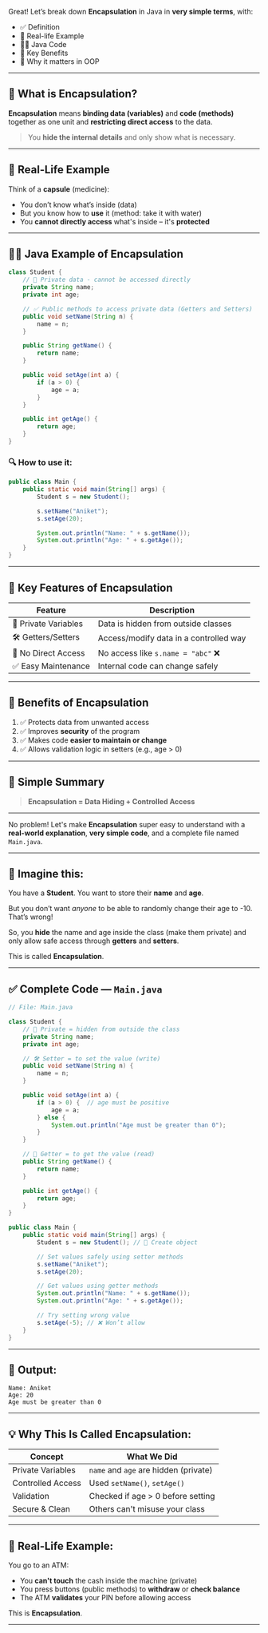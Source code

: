 Great! Let’s break down **Encapsulation** in Java in **very simple terms**, with:

* ✅ Definition
* 🧠 Real-life Example
* 👨‍💻 Java Code
* 📌 Key Benefits
* 🤔 Why it matters in OOP

---

## 🔷 What is Encapsulation?

**Encapsulation** means **binding data (variables)** and **code (methods)** together as one unit and **restricting direct access** to the data.

> You **hide the internal details** and only show what is necessary.

---

## 🧠 Real-Life Example

Think of a **capsule** (medicine):

* You don’t know what’s inside (data)
* But you know how to **use** it (method: take it with water)
* You **cannot directly access** what's inside – it's **protected**

---

## 👨‍💻 Java Example of Encapsulation

```java
class Student {
    // 🔐 Private data - cannot be accessed directly
    private String name;
    private int age;

    // ✅ Public methods to access private data (Getters and Setters)
    public void setName(String n) {
        name = n;
    }

    public String getName() {
        return name;
    }

    public void setAge(int a) {
        if (a > 0) {
            age = a;
        }
    }

    public int getAge() {
        return age;
    }
}
```

### 🔍 How to use it:

```java
public class Main {
    public static void main(String[] args) {
        Student s = new Student();

        s.setName("Aniket");
        s.setAge(20);

        System.out.println("Name: " + s.getName());
        System.out.println("Age: " + s.getAge());
    }
}
```

---

## 🧩 Key Features of Encapsulation

| Feature              | Description                            |
| -------------------- | -------------------------------------- |
| 🔐 Private Variables | Data is hidden from outside classes    |
| 🛠️ Getters/Setters  | Access/modify data in a controlled way |
| 🚫 No Direct Access  | No access like `s.name = "abc"` ❌      |
| ✅ Easy Maintenance   | Internal code can change safely        |

---

## 📌 Benefits of Encapsulation

1. ✅ Protects data from unwanted access
2. ✅ Improves **security** of the program
3. ✅ Makes code **easier to maintain or change**
4. ✅ Allows validation logic in setters (e.g., age > 0)

---

## 💬 Simple Summary

> **Encapsulation = Data Hiding + Controlled Access**

---

No problem! Let's make **Encapsulation** super easy to understand with a **real-world explanation**, **very simple code**, and a complete file named `Main.java`.

---

## 🧠 Imagine this:

You have a **Student**. You want to store their **name** and **age**.

But you don’t want *anyone* to be able to randomly change their age to -10. That’s wrong!

So, you **hide** the name and age inside the class (make them private) and only allow safe access through **getters** and **setters**.

This is called **Encapsulation**.

---

## ✅ Complete Code — `Main.java`

```java
// File: Main.java

class Student {
    // 🔐 Private = hidden from outside the class
    private String name;
    private int age;

    // 🛠️ Setter = to set the value (write)
    public void setName(String n) {
        name = n;
    }

    public void setAge(int a) {
        if (a > 0) {  // age must be positive
            age = a;
        } else {
            System.out.println("Age must be greater than 0");
        }
    }

    // 📖 Getter = to get the value (read)
    public String getName() {
        return name;
    }

    public int getAge() {
        return age;
    }
}

public class Main {
    public static void main(String[] args) {
        Student s = new Student(); // 🧒 Create object

        // Set values safely using setter methods
        s.setName("Aniket");
        s.setAge(20);

        // Get values using getter methods
        System.out.println("Name: " + s.getName());
        System.out.println("Age: " + s.getAge());

        // Try setting wrong value
        s.setAge(-5); // ❌ Won’t allow
    }
}
```

---

## 🧾 Output:

```
Name: Aniket
Age: 20
Age must be greater than 0
```

---

## 💡 Why This Is Called Encapsulation:

| Concept           | What We Did                           |
| ----------------- | ------------------------------------- |
| Private Variables | `name` and `age` are hidden (private) |
| Controlled Access | Used `setName()`, `setAge()`          |
| Validation        | Checked if age > 0 before setting     |
| Secure & Clean    | Others can't misuse your class        |

---

## 🧠 Real-Life Example:

You go to an ATM:

* You **can't touch** the cash inside the machine (private)
* You press buttons (public methods) to **withdraw** or **check balance**
* The ATM **validates** your PIN before allowing access

This is **Encapsulation**.

---

